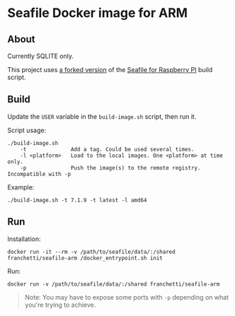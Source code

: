 # Seafile Docker image for ARM

## About

Currently SQLITE only.

This project uses [a forked version]( https://github.com/ChatDeBlofeld/seafile-rpi ) of the [Seafile for Raspberry PI]( https://github.com/haiwen/seafile-rpi ) build script.

## Build

Update the `USER` variable in the `build-image.sh` script, then run it.

Script usage:

```
./build-image.sh
    -t              Add a tag. Could be used several times.
    -l <platform>   Load to the local images. One <platform> at time only.
    -p              Push the image(s) to the remote registry. Incompatible with -p
```

Example:

```
./build-image.sh -t 7.1.9 -t latest -l amd64
```

##  Run

Installation:

```
docker run -it --rm -v /path/to/seafile/data/:/shared franchetti/seafile-arm /docker_entrypoint.sh init
```

Run:

```
docker run -v /path/to/seafile/data/:/shared franchetti/seafile-arm
```

>Note: You may have to expose some ports with `-p` depending on what you're trying to achieve.
